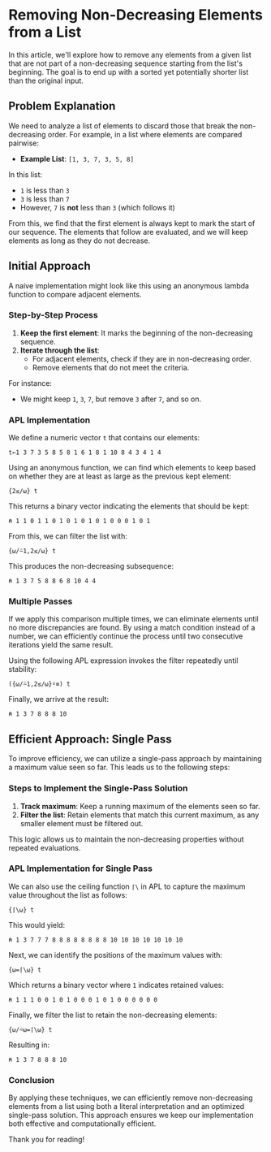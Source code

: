 # Removing Non-Decreasing Elements from a List

In this article, we'll explore how to remove any elements from a given list that are not part of a non-decreasing sequence starting from the list's beginning. The goal is to end up with a sorted yet potentially shorter list than the original input.

## Problem Explanation

We need to analyze a list of elements to discard those that break the non-decreasing order. For example, in a list where elements are compared pairwise:

- **Example List**: `[1, 3, 7, 3, 5, 8]`

In this list:
- `1` is less than `3`
- `3` is less than `7`
- However, `7` is **not** less than `3` (which follows it)

From this, we find that the first element is always kept to mark the start of our sequence. The elements that follow are evaluated, and we will keep elements as long as they do not decrease.

## Initial Approach

A naive implementation might look like this using an anonymous lambda function to compare adjacent elements.

### Step-by-Step Process

1. **Keep the first element**: It marks the beginning of the non-decreasing sequence.
2. **Iterate through the list**:
   - For adjacent elements, check if they are in non-decreasing order.
   - Remove elements that do not meet the criteria.

For instance:
- We might keep `1`, `3`, `7`, but remove `3` after `7`, and so on.

### APL Implementation

We define a numeric vector `t` that contains our elements:

```apl
t←1 3 7 3 5 8 5 8 1 6 1 8 1 10 8 4 3 4 1 4
```

Using an anonymous function, we can find which elements to keep based on whether they are at least as large as the previous kept element:

```apl
{2≤/⍵} t
```

This returns a binary vector indicating the elements that should be kept:

```
⍝ 1 1 0 1 1 0 1 0 1 0 1 0 1 0 0 0 1 0 1
```

From this, we can filter the list with:

```apl
{⍵/⍨1,2≤/⍵} t
```

This produces the non-decreasing subsequence:

```
⍝ 1 3 7 5 8 8 6 8 10 4 4
```

### Multiple Passes

If we apply this comparison multiple times, we can eliminate elements until no more discrepancies are found. By using a match condition instead of a number, we can efficiently continue the process until two consecutive iterations yield the same result.

Using the following APL expression invokes the filter repeatedly until stability:

```apl
({⍵/⍨1,2≤/⍵}⍣≡) t
```

Finally, we arrive at the result:

```apl
⍝ 1 3 7 8 8 8 10
```

## Efficient Approach: Single Pass

To improve efficiency, we can utilize a single-pass approach by maintaining a maximum value seen so far. This leads us to the following steps:

### Steps to Implement the Single-Pass Solution

1. **Track maximum**: Keep a running maximum of the elements seen so far.
2. **Filter the list**: Retain elements that match this current maximum, as any smaller element must be filtered out.

This logic allows us to maintain the non-decreasing properties without repeated evaluations.

### APL Implementation for Single Pass

We can also use the ceiling function `⌈\` in APL to capture the maximum value throughout the list as follows:

```apl
{⌈\⍵} t
```

This would yield:

```
⍝ 1 3 7 7 7 8 8 8 8 8 8 8 8 10 10 10 10 10 10 10
```

Next, we can identify the positions of the maximum values with:

```apl
{⍵=⌈\⍵} t
```

Which returns a binary vector where `1` indicates retained values:

```
⍝ 1 1 1 0 0 1 0 1 0 0 0 1 0 1 0 0 0 0 0 0
```

Finally, we filter the list to retain the non-decreasing elements:

```apl
{⍵/⍨⍵=⌈\⍵} t
```

Resulting in:

```
⍝ 1 3 7 8 8 8 10
```

### Conclusion

By applying these techniques, we can efficiently remove non-decreasing elements from a list using both a literal interpretation and an optimized single-pass solution. This approach ensures we keep our implementation both effective and computationally efficient.

Thank you for reading!